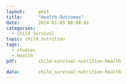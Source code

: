```yaml
---
layout:     post
title:      "Health Outcomes"
date:       2014-01-03 00:00:01
categories: 
  - Child Survival
topic: child_nutrition
tags:       
  - studies
  - health
pdf:        child-survival-nutrition-health

data:       child_survival-nutrition-health
---
```

